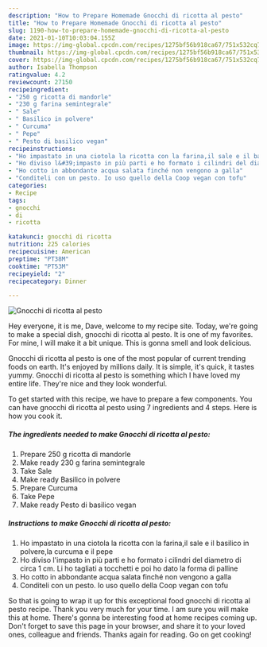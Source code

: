 ```yaml
---
description: "How to Prepare Homemade Gnocchi di ricotta al pesto"
title: "How to Prepare Homemade Gnocchi di ricotta al pesto"
slug: 1190-how-to-prepare-homemade-gnocchi-di-ricotta-al-pesto
date: 2021-01-10T10:03:04.155Z
image: https://img-global.cpcdn.com/recipes/1275bf56b918ca67/751x532cq70/gnocchi-di-ricotta-al-pesto-recipe-main-photo.jpg
thumbnail: https://img-global.cpcdn.com/recipes/1275bf56b918ca67/751x532cq70/gnocchi-di-ricotta-al-pesto-recipe-main-photo.jpg
cover: https://img-global.cpcdn.com/recipes/1275bf56b918ca67/751x532cq70/gnocchi-di-ricotta-al-pesto-recipe-main-photo.jpg
author: Isabella Thompson
ratingvalue: 4.2
reviewcount: 27150
recipeingredient:
- "250 g ricotta di mandorle"
- "230 g farina semintegrale"
- " Sale"
- " Basilico in polvere"
- " Curcuma"
- " Pepe"
- " Pesto di basilico vegan"
recipeinstructions:
- "Ho impastato in una ciotola la ricotta con la farina,il sale e il basilico in polvere,la curcuma e il pepe"
- "Ho diviso l&#39;impasto in più parti e ho formato i cilindri del diametro di circa 1 cm. Li ho tagliati a tocchetti e poi ho dato la forma di palline"
- "Ho cotto in abbondante acqua salata finché non vengono a galla"
- "Conditeli con un pesto. Io uso quello della Coop vegan con tofu"
categories:
- Recipe
tags:
- gnocchi
- di
- ricotta

katakunci: gnocchi di ricotta 
nutrition: 225 calories
recipecuisine: American
preptime: "PT38M"
cooktime: "PT53M"
recipeyield: "2"
recipecategory: Dinner

---
```



![Gnocchi di ricotta al pesto](https://img-global.cpcdn.com/recipes/1275bf56b918ca67/751x532cq70/gnocchi-di-ricotta-al-pesto-recipe-main-photo.jpg)

Hey everyone, it is me, Dave, welcome to my recipe site. Today, we're going to make a special dish, gnocchi di ricotta al pesto. It is one of my favorites. For mine, I will make it a bit unique. This is gonna smell and look delicious.

Gnocchi di ricotta al pesto is one of the most popular of current trending foods on earth. It's enjoyed by millions daily. It is simple, it's quick, it tastes yummy. Gnocchi di ricotta al pesto is something which I have loved my entire life. They're nice and they look wonderful.




To get started with this recipe, we have to prepare a few components. You can have gnocchi di ricotta al pesto using 7 ingredients and 4 steps. Here is how you cook it.

<!--inarticleads1-->

##### The ingredients needed to make Gnocchi di ricotta al pesto:

1. Prepare 250 g ricotta di mandorle
1. Make ready 230 g farina semintegrale
1. Take  Sale
1. Make ready  Basilico in polvere
1. Prepare  Curcuma
1. Take  Pepe
1. Make ready  Pesto di basilico vegan




<!--inarticleads2-->

##### Instructions to make Gnocchi di ricotta al pesto:

1. Ho impastato in una ciotola la ricotta con la farina,il sale e il basilico in polvere,la curcuma e il pepe
1. Ho diviso l&#39;impasto in più parti e ho formato i cilindri del diametro di circa 1 cm. Li ho tagliati a tocchetti e poi ho dato la forma di palline
1. Ho cotto in abbondante acqua salata finché non vengono a galla
1. Conditeli con un pesto. Io uso quello della Coop vegan con tofu




So that is going to wrap it up for this exceptional food gnocchi di ricotta al pesto recipe. Thank you very much for your time. I am sure you will make this at home. There's gonna be interesting food at home recipes coming up. Don't forget to save this page in your browser, and share it to your loved ones, colleague and friends. Thanks again for reading. Go on get cooking!
